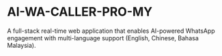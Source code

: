 # AI-WA-CALLER-PRO-MY
A full-stack real-time web application that enables AI-powered WhatsApp engagement with multi-language support (English, Chinese, Bahasa Malaysia).

